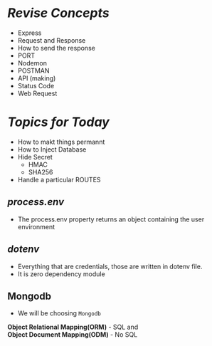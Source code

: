 # _Revise Concepts_
- Express
- Request and Response
- How to send the response
- PORT
- Nodemon
- POSTMAN
- API (making)
- Status Code
- Web Request

# _Topics for Today_
- How to makt things permannt
- How to Inject Database
- Hide Secret
   - HMAC
   - SHA256
- Handle a particular ROUTES

## _process.env_
- The process.env property returns an object containing the user environment

## _dotenv_
- Everything that are credentials, those are written in dotenv file.
- It is zero dependency module

## Mongodb
- We will be choosing `Mongodb`

 **Object Relational Mapping(ORM)** - SQL and <br>
 **Object Document Mapping(ODM)** - No SQL
